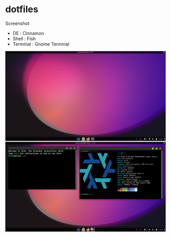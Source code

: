 # dotfiles
Screenshot
- DE : Cinnamon
- Shell : Fish
- Terminal : Gnome Terminal
<img src="media/home.png">
<img src="media/c_terminal.png">
